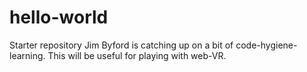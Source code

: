 # hello-world
Starter repository
Jim Byford is catching up on a bit of code-hygiene-learning. This will be useful for playing with web-VR.

